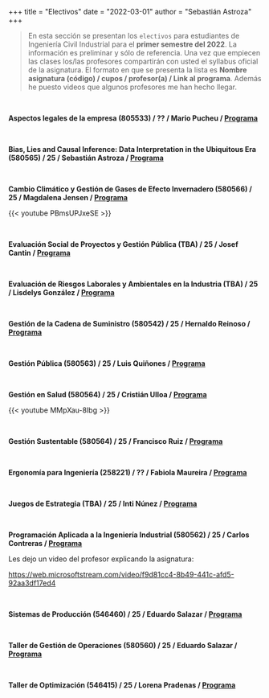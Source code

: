 +++
title = "Electivos"
date = "2022-03-01"
author = "Sebastián Astroza"
+++

> En esta sección se presentan los `electivos` para estudiantes de Ingeniería Civil Industrial para el **primer semestre del 2022**. La información es preliminar y sólo de referencia. Una vez que empiecen las clases los/las profesores compartirán con usted el syllabus oficial de la asignatura. El formato en que se presenta la lista es **Nombre asignatura (código) / cupos / profesor(a) / Link al programa**. Además he puesto videos que algunos profesores me han hecho llegar.

&nbsp;

**Aspectos legales de la empresa (805533) / ?? / Mario Pucheu / [Programa](/Aspectos_Legales.pdf)**

&nbsp;

**Bias, Lies and Causal Inference: Data Interpretation in the Ubiquitous Era (580565) / 25 / Sebastián Astroza /  [Programa](/DataInterpretation.pdf)**

&nbsp;

**Cambio Climático y Gestión de Gases de Efecto Invernadero (580566) / 25 / Magdalena Jensen / [Programa](/Cambio_climatico.pdf)**

{{< youtube PBmsUPJxeSE >}}

&nbsp;

**Evaluación Social de Proyectos y Gestión Pública (TBA) / 25 / Josef Cantin / [Programa](/Eval_social.pdf)**

&nbsp;

**Evaluación de Riesgos Laborales y Ambientales en la Industria (TBA) / 25 / Lisdelys González  / [Programa](/Riesgos.pdf)**

&nbsp;

**Gestión de la Cadena de Suministro (580542) / 25 / Hernaldo Reinoso / [Programa](/Gestion_Cadena_Suministro.pdf)**

&nbsp;

**Gestión Pública (580563) / 25 / Luis Quiñones / [Programa](/Gestion_Publica.pdf)**

&nbsp;

**Gestión en Salud (580564) / 25 / Cristián Ulloa / [Programa](/Gestion_en_salud.pdf)**

{{< youtube MMpXau-8Ibg >}}

&nbsp;

**Gestión Sustentable (580564) / 25 / Francisco Ruiz / [Programa](/Gestion_Sustentable.pdf)**

&nbsp;

**Ergonomía para Ingeniería (258221) / ?? / Fabiola Maureira / [Programa](/Ergonomia.pdf)**

&nbsp;

**Juegos de Estrategia (TBA) / 25 / Inti Núnez / [Programa](/Juegos.pdf)**

&nbsp;

**Programación Aplicada a la Ingeniería Industrial (580562) / 25 / Carlos Contreras / [Programa](/Programacion_Aplicada.pdf)**

Les dejo un video del profesor explicando la asignatura:

https://web.microsoftstream.com/video/f9d81cc4-8b49-441c-afd5-92aa3df17ed4

&nbsp;

**Sistemas de Producción (546460) / 25 / Eduardo Salazar /  [Programa](/sp_programa.pdf)**

&nbsp;

**Taller de Gestión de Operaciones (580560) / 25 / Eduardo Salazar /  [Programa](/tgop_programa.pdf)**

&nbsp;

**Taller de Optimización (546415) / 25 / Lorena Pradenas /  [Programa](/Taller_optimizacion.pdf)**

